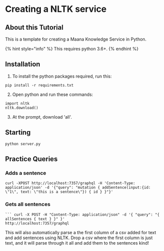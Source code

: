 # Creating a NLTK service

## About this Tutorial

This is a template for creating a Maana Knowledge Service in Python. 

{% hint style="info" %}
This requires python 3.6+.
{% endhint %}

## Installation

1. To install the python packages required, run this:

```text
pip install -r requirements.txt
```

2. Open python and run these commands:

```text
import nltk
nltk.download()
```

3. At the prompt, download 'all'.

## Starting

```text
python server.py
```

## Practice Queries

### Adds a sentence

`curl -XPOST http://localhost:7357/graphql -H 'Content-Type: application/json' -d '{"query": "mutation { addSentence(input:{id: \"1\", text: \"this is a sentence\"}) { id } }"}'`

### Gets all sentences

```text
``` curl -X POST -H "Content-Type: application/json" -d '{ "query": "{ allSentences { text } }" }' 
http://localhost:7357/graphql
```

This will also automatically parse a the first column of a csv added for text and add sentences using NLTK. Drop a csv where the first column is just text, and it will parse through it all and add them to the sentences kind!

